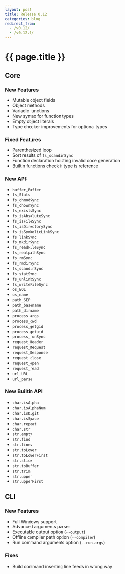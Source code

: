 ```yaml
---
layout: post
title: Release 0.12
categories: blog
redirect_from:
  - /v0.12/
  - /v0.12.0/
---
```


# {{ page.title }}

## Core

### New Features
- Mutable object fields
- Object methods
- Variadic functions
- New syntax for function types
- Empty object literals
- Type checker improvements for optional types

### Fixed Features
- Parenthesized loop
- Sort results of `fs_scandirSync`
- Function declaration hoisting invalid code generation
- Builtin functions check if type is reference

### New API:
- `buffer_Buffer`
- `fs_Stats`
- `fs_chmodSync`
- `fs_chownSync`
- `fs_existsSync`
- `fs_isAbsoluteSync`
- `fs_isFileSync`
- `fs_isDirectorySync`
- `fs_isSymbolicLinkSync`
- `fs_linkSync`
- `fs_mkdirSync`
- `fs_readFileSync`
- `fs_realpathSync`
- `fs_rmSync`
- `fs_rmdirSync`
- `fs_scandirSync`
- `fs_statSync`
- `fs_unlinkSync`
- `fs_writeFileSync`
- `os_EOL`
- `os_name`
- `path_SEP`
- `path_basename`
- `path_dirname`
- `process_args`
- `process_cwd`
- `process_getgid`
- `process_getuid`
- `process_runSync`
- `request_Header`
- `request_Request`
- `request_Response`
- `request_close`
- `request_open`
- `request_read`
- `url_URL`
- `url_parse`

### New Builtin API
- `char.isAlpha`
- `char.isAlphaNum`
- `char.isDigit`
- `char.isSpace`
- `char.repeat`
- `char.str`
- `str.empty`
- `str.find`
- `str.lines`
- `str.toLower`
- `str.toLowerFirst`
- `str.slice`
- `str.toBuffer`
- `str.trim`
- `str.upper`
- `str.upperFirst`

## CLI

### New Features
- Full Windows support
- Advanced arguments parser
- Executable output option (`--output`)
- Offline compiler path option (`--compiler`)
- Run command arguments option (`--run-args`)

### Fixes
- Build command inserting line feeds in wrong way
